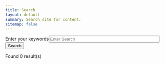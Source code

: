 ```yaml
---
title: Search
layout: default
summary: Search site for content.
sitemap: false
---
```


<form class="search-form" action="/search/" id="search-form" accept-charset="UTF-8" name="search-form">
	<div>
		<div class="container-inline form-wrapper" id="edit-basic">
			<div class="form-item form-type-textfield form-item-keys">
				<label class="element-invisible" for="edit-keys">Enter your keywords</label><input placeholder="Enter Search" type="text" id="edit-keys" name="keys" value="" size="40" maxlength="255" class="form-text">
			</div><input type="submit" id="edit-submit" name="op" value="Search" class="form-submit">
		</div>
	</div>
</form>
<div id="results" class="all-posts results"><p class="">Found 0 result(s)</p></div>
